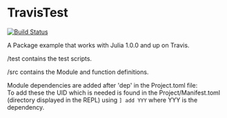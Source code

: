 # TravisTest

[![Build Status](https://travis-ci.com/Timmmdavis/JuliaTravisTest.svg?branch=master)](https://travis-ci.com/Timmmdavis/JuliaTravisTest)

A Package example that works with Julia 1.0.0 and up on Travis. 

/test contains the test scripts.

/src contains the Module and function definitions.

Module dependencies are added after 'dep' in the Project.toml file:  
To add these the UID which is needed is found in the Project/Manifest.toml (directory displayed in the REPL) using `] add YYY` where YYY is the dependency. 
